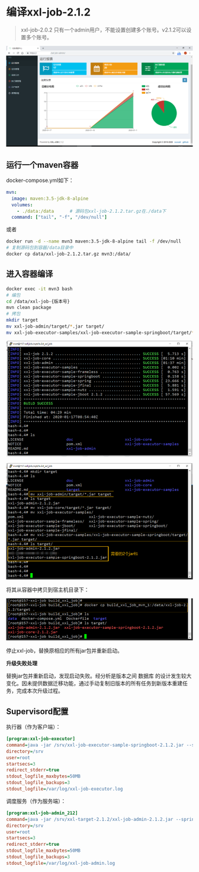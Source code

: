 # 编译xxl-job-2.1.2



> xxl-job-2.0.2 只有一个admin用户，不能设置创建多个账号。v2.1.2可以设置多个账号。



![xxl-job首页](upgrade-xxl-job.assets/1579404329759.png)



## 运行一个maven容器

docker-compose.yml如下：

```yaml
mvn:
  image: maven:3.5-jdk-8-alpine
  volumes:
    - ./data:/data		# 源码包xxl-job-2.1.2.tar.gz在./data下
  command: ["tail", "-f", "/dev/null"]
```

或者

```sh
docker run -d --name mvn3 maven:3.5-jdk-8-alpine tail -f /dev/null
# 复制源码包到容器/data目录中
docker cp data/xxl-job-2.1.2.tar.gz mvn3:/data/
```



## 进入容器编译

```sh
docker exec -it mvn3 bash
# 编包
cd /data/xxl-job-{版本号}
mvn clean package
# 拷包
mkdir target
mv xxl-job-admin/target/*.jar target/
mv xxl-job-executor-samples/xxl-job-executor-sample-springboot/target/*.jar target/
```

![编译成功-效果图](upgrade-xxl-job.assets/1579251741156.png)



![拷包到一个目录中](upgrade-xxl-job.assets/1579252048628.png)



将其从容器中拷贝到宿主机目录下：

![拷包到宿主机](upgrade-xxl-job.assets/1579252125212.png)


停止xxl-job，替换原相应的所有jar包并重新启动。



**升级失败处理**

替换jar包并重新启动，发现启动失败。经分析是版本之间 数据库 的设计发生较大变化。因未提供数据迁移功能，通过手动复制旧版本的所有任务到新版本重建任务，完成本次升级过程。



## Supervisord配置

执行器（作为客户端）：

```ini
[program:xxl-job-executor]
command=java -jar /srv/xxl-job-executor-sample-springboot-2.1.2.jar --server.port=10080 --xxl.job.executor.ip=10.1.7.211  --xxl.job.executor.port=9999 --xxl.job.admin.addresses=https://job.keep.com/xxl-job-admin --xxl.job.executor.appname=xxl-job-executor-7-211
directory=/srv
user=root
startsecs=3
redirect_stderr=true
stdout_logfile_maxbytes=50MB
stdout_logfile_backups=3
stdout_logfile=/var/log/xxl-job-executor.log
```

调度服务（作为服务端）：

```ini
[program:xxl-job-admin_212]
command=java -jar /srv/xxl-target-2.1.2/xxl-job-admin-2.1.2.jar --spring.datasource.url=jdbc:mysql://127.0.0.1:3306/xxl_job?Unicode=true&characterEncoding=UTF-8 --spring.datasource.username=root --spring.datasource.password=mysql@dmin --server.port=8080
directory=/srv
user=root
startsecs=3
redirect_stderr=true
stdout_logfile_maxbytes=50MB
stdout_logfile_backups=3
stdout_logfile=/var/log/xxl-job-admin.log
```

